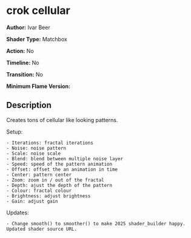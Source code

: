 # crok cellular

**Author:** Ivar Beer

**Shader Type:** Matchbox

**Action:** No

**Timeline:** No

**Transition:** No

**Minimum Flame Version:** 


## Description
Creates tons of cellular like looking patterns.

Setup:

    - Iterations: fractal iterations
    - Noise: noise pattern
    - Scale: noise scale
    - Blend: blend between multiple noise layer
    - Speed: speed of the pattern animation
    - Offset: offset the an animation in time
    - Center: pattern center
    - Zoom: zoom in / out of the fractal
    - Depth: ajust the depth of the pattern
    - Colour: fractal colour
    - Brightness: adjust brightness
    - Gain: adjust gain

Updates:

    - Change smooth() to smoother() to make 2025 shader_builder happy. Updated shader source URL.
